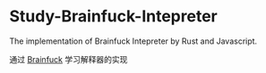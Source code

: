 # Study-Brainfuck-Intepreter

The implementation of Brainfuck Intepreter by Rust and Javascript.

通过 [Brainfuck](https://en.wikipedia.org/wiki/Brainfuck) 学习解释器的实现
